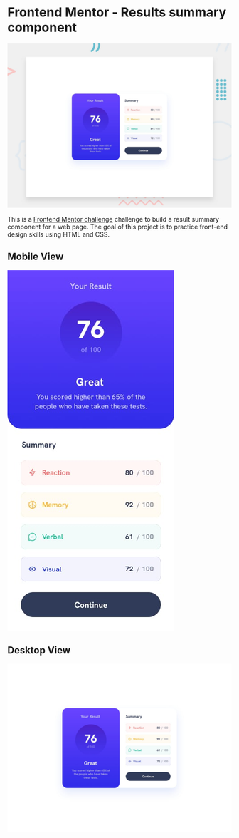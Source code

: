 # Frontend Mentor - Results summary component

![Design preview for the Results summary component coding challenge](./design/desktop-preview.jpg)

This is a [Frontend Mentor challenge](https://www.frontendmentor.io/) challenge to build a result summary component for a web page. The goal of this project is
to practice front-end design skills using HTML and CSS.

## Mobile View

![](./design/mobile-design.jpg)

## Desktop View

![](./design/desktop-design.jpg)

